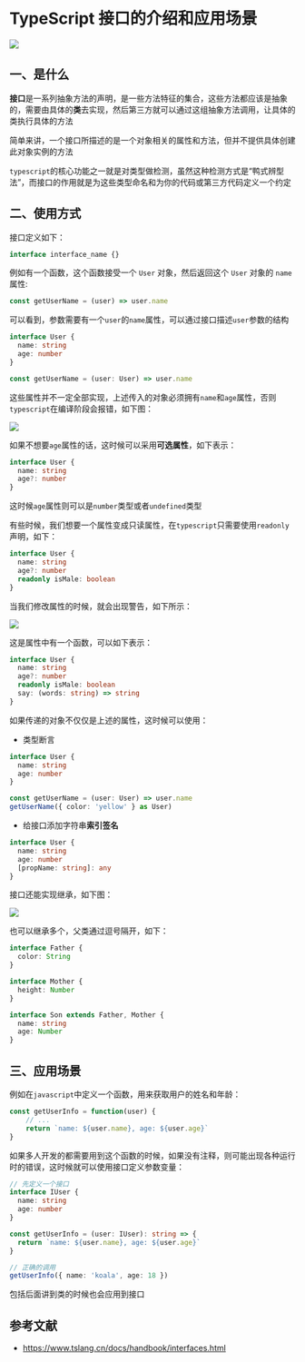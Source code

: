 # TypeScript 接口的介绍和应用场景

![](https://static.vue-js.com/193389b0-0b2b-11ec-8e64-91fdec0f05a1.png)

## 一、是什么

**接口**是一系列抽象方法的声明，是一些方法特征的集合，这些方法都应该是抽象的，需要由具体的**类**去实现，然后第三方就可以通过这组抽象方法调用，让具体的类执行具体的方法

简单来讲，一个接口所描述的是一个对象相关的属性和方法，但并不提供具体创建此对象实例的方法

`typescript`的核心功能之一就是对类型做检测，虽然这种检测方式是“鸭式辨型法”，而接口的作用就是为这些类型命名和为你的代码或第三方代码定义一个约定

## 二、使用方式

接口定义如下：

```ts
interface interface_name {}
```

例如有一个函数，这个函数接受一个 `User` 对象，然后返回这个 `User` 对象的 `name` 属性:

```ts
const getUserName = (user) => user.name
```

可以看到，参数需要有一个`user`的`name`属性，可以通过接口描述`user`参数的结构

```ts
interface User {
  name: string
  age: number
}

const getUserName = (user: User) => user.name
```

这些属性并不一定全部实现，上述传入的对象必须拥有`name`和`age`属性，否则`typescript`在编译阶段会报错，如下图：

![](https://static.vue-js.com/25d3a790-0b2b-11ec-a752-75723a64e8f5.png)

如果不想要`age`属性的话，这时候可以采用**可选属性**，如下表示：

```ts
interface User {
  name: string
  age?: number
}
```

这时候`age`属性则可以是`number`类型或者`undefined`类型

有些时候，我们想要一个属性变成只读属性，在`typescript`只需要使用`readonly`声明，如下：

```ts
interface User {
  name: string
  age?: number
  readonly isMale: boolean
}
```

当我们修改属性的时候，就会出现警告，如下所示：

![](https://static.vue-js.com/2f6d3c30-0b2b-11ec-8e64-91fdec0f05a1.png)

这是属性中有一个函数，可以如下表示：

```ts
interface User {
  name: string
  age?: number
  readonly isMale: boolean
  say: (words: string) => string
}
```

如果传递的对象不仅仅是上述的属性，这时候可以使用：

- 类型断言

```ts
interface User {
  name: string
  age: number
}

const getUserName = (user: User) => user.name
getUserName({ color: 'yellow' } as User)
```

- 给接口添加字符串**索引签名**

```ts
interface User {
  name: string
  age: number
  [propName: string]: any
}
```

接口还能实现继承，如下图：

![](https://static.vue-js.com/38a41760-0b2b-11ec-8e64-91fdec0f05a1.png)

也可以继承多个，父类通过逗号隔开，如下：

```ts
interface Father {
  color: String
}

interface Mother {
  height: Number
}

interface Son extends Father, Mother {
  name: string
  age: Number
}
```

## 三、应用场景

例如在`javascript`中定义一个函数，用来获取用户的姓名和年龄：

```js
const getUserInfo = function(user) {
    // ...
    return `name: ${user.name}, age: ${user.age}`
}
```

如果多人开发的都需要用到这个函数的时候，如果没有注释，则可能出现各种运行时的错误，这时候就可以使用接口定义参数变量：

```ts
// 先定义一个接口
interface IUser {
  name: string
  age: number
}

const getUserInfo = (user: IUser): string => {
  return `name: ${user.name}, age: ${user.age}`
}

// 正确的调用
getUserInfo({ name: 'koala', age: 18 })
```

包括后面讲到类的时候也会应用到接口

## 参考文献

- https://www.tslang.cn/docs/handbook/interfaces.html
